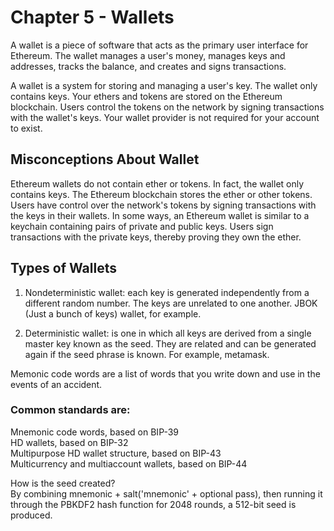 # Chapter 5 - Wallets
A wallet is a piece of software that acts as the primary user interface for Ethereum. The wallet manages a user's money, manages keys and addresses, tracks the balance, and creates and signs transactions.

A wallet is a system for storing and managing a user's key. The wallet only contains keys. Your ethers and tokens are stored on the Ethereum blockchain. Users control the tokens on the network by signing transactions with the wallet's keys. Your wallet provider is not required for your account to exist.

## Misconceptions About Wallet
Ethereum wallets do not contain ether or tokens. In fact, the wallet only contains keys. 
The Ethereum blockchain stores the ether or other tokens. Users have control over the network's tokens by signing transactions with the keys in their wallets. In some ways, an Ethereum wallet is similar to a keychain containing pairs of private and public keys. Users sign transactions with the private keys, thereby proving they own the ether.

## Types of Wallets
1. Nondeterministic wallet: each key is generated independently from a different random number. The keys are unrelated to one another. JBOK (Just a bunch of keys) wallet, for example.

2. Deterministic wallet: is one in which all keys are derived from a single master key known as the seed. They are related and can be generated again if the seed phrase is known. For example, metamask.

Memonic code words are a list of words that you write down and use in the events of an accident.  

### Common standards are:

Mnemonic code words, based on BIP-39 </br>
HD wallets, based on BIP-32 </br>
Multipurpose HD wallet structure, based on BIP-43 </br>
Multicurrency and multiaccount wallets, based on BIP-44 </br>

How is the seed created? </br>
By combining mnemonic + salt('mnemonic' + optional pass), then running it through the PBKDF2 hash function for 2048 rounds, a 512-bit seed is produced.